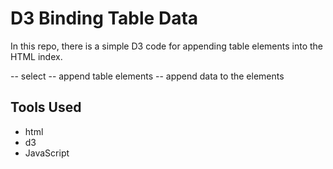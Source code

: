 # D3 Binding Table Data

In this repo, there is a simple D3 code for appending table elements into the HTML index. 

-- select 
-- append table elements
-- append data to the elements

## Tools Used 
* html
* d3
* JavaScript 
